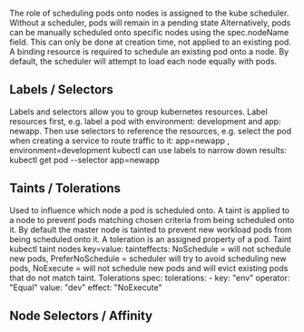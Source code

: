 
The role of scheduling pods onto nodes is assigned to the kube scheduler. Without a scheduler, pods will remain in a pending state
Alternatively, pods can be manually scheduled onto specific nodes using the spec.nodeName field. This can only be done at creation time, not applied to an existing pod.
A binding resource is required to schedule an existing pod onto a node. By default, the scheduler will attempt to load each node equally with pods.

## Labels / Selectors

Labels and selectors allow you to group kubernetes resources.
Label resources first, e.g. label a pod with environment: development and app: newapp. Then use selectors to reference the resources, e.g. select the pod when creating a service to route traffic to it: app=newapp , environment=development
kubectl can use labels to narrow down results: kubectl get pod --selector app=newapp

## Taints / Tolerations

Used to influence which node a pod is scheduled onto. A taint is applied to a node to prevent pods matching chosen criteria from being scheduled onto it. By default the master node is tainted to prevent new workload pods from being scheduled onto it.
A toleration is an assigned property of a pod.
Taint 
  kubectl taint nodes <nodename> key=value:<tainteffect>
  tainteffects: NoSchedule = will not schedule new pods, PreferNoSchedule = scheduler will try to avoid scheduling new pods, NoExecute = will not schedule new pods and will evict existing pods that do not match taint.
Tolerations
  spec:
    tolerations:
    - key: "env"
      operator: "Equal"
      value: "dev"
      effect: "NoExecute"

## Node Selectors / Affinity